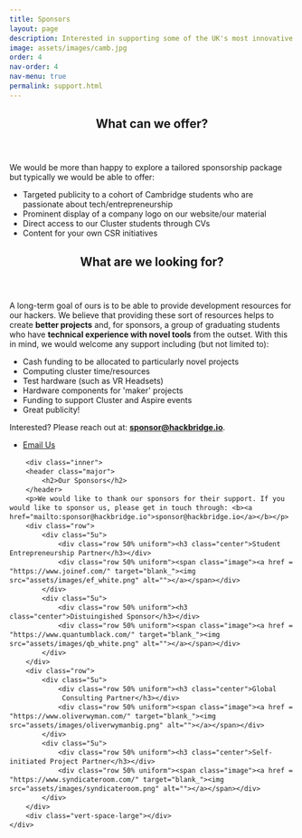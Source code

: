 ```yaml
---
title: Sponsors
layout: page
description: Interested in supporting some of the UK's most innovative creators?<br />Look no further.
image: assets/images/camb.jpg
order: 4
nav-order: 4
nav-menu: true
permalink: support.html
---
```


<!-- Main -->
<div id="main">

<!-- One -->
<section id="one">
	<div class="inner">
		<header class="major">
			<h2>What can we offer?</h2>
		</header>
		<p>We would be more than happy to explore a tailored sponsorship package but typically we would be able to offer:
		</p>
		<ul>
			<li>Targeted publicity to a cohort of Cambridge students who are passionate about tech/entrepreneurship</li>
			<li>Prominent display of a company logo on our website/our material</li>
			<li>Direct access to our Cluster students through CVs</li>
			<li>Content for your own CSR initiatives</li>
		</ul>
	</div>
	
</section>

<section id="two">
	<div class="inner">
		<header class="major">
			<h2>What are we looking for?</h2>
		</header>
		<p>A long-term goal of ours is to be able to provide development resources for our hackers. We believe that providing these sort of resources helps to create <b>better projects</b> and, for sponsors, a group of graduating students who have <b>technical experience with novel tools</b> from the outset. With this in mind, we would welcome any support including (but not limited to):
		</p>
		<ul>
			<li>Cash funding to be allocated to particularly novel projects</li>
			<li>Computing cluster time/resources</li>
			<li>Test hardware (such as VR Headsets)</li>
			<li>Hardware components for 'maker' projects</li>
			<li>Funding to support Cluster and Aspire events</li>
			<li>Great publicity!</li>
		</ul>
		<p>Interested? Please reach out at: <b><a href="mailto:sponsor@hackbridge.io">sponsor@hackbridge.io</a></b>.</p>
		<ul class="actions">
			<li><a href="mailto:sponsor@hackbridge.io" class="button">Email Us</a></li>
		</ul>
	</div>
</section>


<section id="three">

		<div class="inner">
		<header class="major">
			<h2>Our Sponsors</h2>
		</header>
		<p>We would like to thank our sponsors for their support. If you would like to sponsor us, please get in touch through: <b><a href="mailto:sponsor@hackbridge.io">sponsor@hackbridge.io</a></b></p>
		<div class="row">
			<div class="5u">
				<div class="row 50% uniform"><h3 class="center">Student Entrepreneurship Partner</h3></div>
				<div class="row 50% uniform"><span class="image"><a href = "https://www.joinef.com/" target="blank_"><img src="assets/images/ef_white.png" alt=""></a></span></div>
			</div>
			<div class="5u">
				<div class="row 50% uniform"><h3 class="center">Distuingished Sponsor</h3></div>
				<div class="row 50% uniform"><span class="image"><a href = "https://www.quantumblack.com/" target="blank_"><img src="assets/images/qb_white.png" alt=""></a></span></div>
			</div>
		</div>
		<div class="row">
			<div class="5u">
				<div class="row 50% uniform"><h3 class="center">Global
				 Consulting Partner</h3></div>
				<div class="row 50% uniform"><span class="image"><a href = "https://www.oliverwyman.com/" target="blank_"><img src="assets/images/oliverwymanbig.png" alt=""></a></span></div>
			</div>
			<div class="5u">
				<div class="row 50% uniform"><h3 class="center">Self-initiated Project Partner</h3></div>
				<div class="row 50% uniform"><span class="image"><a href = "https://www.syndicateroom.com/" target="blank_"><img src="assets/images/syndicateroom.png" alt=""></a></span></div>
			</div>
		</div>
		<div class="vert-space-large"></div>
	</div>
</section>

</div>
